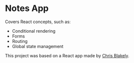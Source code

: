 # Notes App

Covers React concepts, such as:
- Conditional rendering
- Forms
- Routing
- Global state management

This project was based on a React app made by [Chris Blakely](https://www.youtube.com/@ChrisBlakely).
